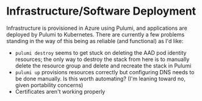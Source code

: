 # Infrastructure/Software Deployment

Infrastructure is provisioned in Azure using Pulumi, and applications are deployed by Pulumi to Kubernetes. There are currently a few problems standing in the way of this being as reliable (and functional) as I'd like:

* `pulumi destroy` seems to get stuck on deleting the AAD pod identity resources; the only way to destroy the stack from here is to manually delete the resource group and delete and recreate the stack in Pulumi
* `pulumi up` provisions resources correctly but configuring DNS needs to be done manually. Is this worth automating? (I'm leaning toward no, given portability concerns)
* Certificates aren't working properly